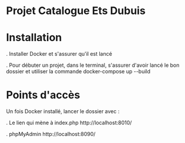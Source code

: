 # Projet Catalogue Ets Dubuis

# Installation

. Installer Docker et s'assurer qu'il est lancé

. Pour débuter un projet, dans le terminal, s'assurer d'avoir lancé le bon dossier et utiliser la commande docker-compose up --build

# Points d'accès

Un fois Docker installé, lancer le dossier avec :

. Le lien qui mène à index.php http://localhost:8010/

. phpMyAdmin http://localhost:8090/
